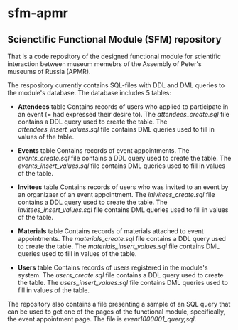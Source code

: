 # sfm-apmr

## Scienctific Functional Module (SFM) repository

That is a code repository of the designed functional module for scientific interaction between museum memebrs of the Assembly of Peter's museums of Russia (APMR).

The respository currently contains SQL-files with DDL and DML queries to the module's database. The database includes 5 tables:

- **Attendees** table
  Contains records of users who applied to participate in an event (= had expressed their desire to).
  The *attendees_create.sql* file contains a DDL query used to create the table.
  The *attendees_insert_values.sql* file contains DML queries used to fill in values of the table.
  
- **Events** table
  Contains records of event appointments.
  The *events_create.sql* file contains a DDL query used to create the table.
  The *events_insert_values.sql* file contains DML queries used to fill in values of the table. 
  
- **Invitees** table
  Contains records of users who was invited to an event by an organizaer of an event appointment.
  The *inivitees_create.sql* file contains a DDL query used to create the table.
  The *invitees_insert_values.sql* file contains DML queries used to fill in values of the table.
  
- **Materials** table
  Contains records of materials attached to event appointments.
  The *materials_create.sql* file contains a DDL query used to create the table.
  The *materials_insert_values.sql* file contains DML queries used to fill in values of the table.
  
- **Users** table
  Contains records of users registered in the module's system.
  The *users_create.sql* file contains a DDL query used to create the table.
  The *users_insert_values.sql* file contains DML queries used to fill in values of the table.
  
The repository also contains a file presenting a sample of an SQL query that can be used to get one of the pages of the functional module, specifically, the event appointment page. The file is *event1000001_query,sql*.
